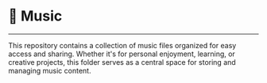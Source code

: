 # 🎵 Music
---
This repository contains a collection of music files organized for easy access and sharing. Whether it's for personal enjoyment, learning, or creative projects, this folder serves as a central space for storing and managing music content.




 
 
